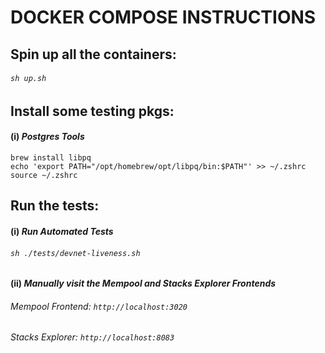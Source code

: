 # DOCKER COMPOSE INSTRUCTIONS

## Spin up all the containers:

###### `sh up.sh`

## Install some testing pkgs:

#### (i) _Postgres Tools_

```
brew install libpq
echo 'export PATH="/opt/homebrew/opt/libpq/bin:$PATH"' >> ~/.zshrc
source ~/.zshrc
```


## Run the tests:


#### (i) _Run Automated Tests_
######  `sh ./tests/devnet-liveness.sh`


#### (ii) _Manually visit the Mempool and Stacks Explorer Frontends_
######  Mempool Frontend: `http://localhost:3020`
######  Stacks Explorer: `http://localhost:8083`
